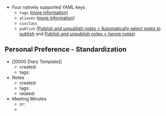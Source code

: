 
- Four natively supported YAML keys
	-   `tags` ([more information](https://help.obsidian.md/How+to/Working+with+tags))
	-   `aliases` ([more information](https://help.obsidian.md/How+to/Add+aliases+to+note))
	-   `cssclass`
	-   `publish` ([Publish and unpublish notes > Automatically select notes to publish](https://help.obsidian.md/Obsidian+Publish/Publish+and+unpublish+notes#Automatically%20select%20notes%20to%20publish) and [Publish and unpublish notes > Ignore notes](https://help.obsidian.md/Obsidian+Publish/Publish+and+unpublish+notes#Ignore%20notes))

## Personal Preference - Standardization
- [[0000 Diary Template]] 
	- created:
	- tags:
- Notes
	- created:
	- tags: 
	- related: 
- Meeting Minutes
	- cr:
	- 